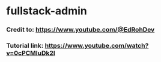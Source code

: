 # fullstack-admin
### Credit to: https://www.youtube.com/@EdRohDev
### Tutorial link: https://www.youtube.com/watch?v=0cPCMIuDk2I
